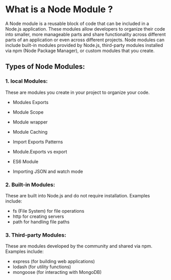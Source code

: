 <!-- # Node.js Basics

- Installing Node.js and Using Node REPL
- Running JavaScript Files with node
- The Node.js Event Loop
- Global Objects (__dirname, __filename, process)
- Understanding require() and ES Modules

## file system  fs module

```
const fs = require("fs");

// console.log(fs);

// fs.writeFileSync('./test.txt',"Welcome to node file");
// fs.writeFileSync('./test.txt',"Welcome Ducat India");


// Async
fs.writeFile('./test.txt', "Welcome", () => { });
```
<hr> -->


# What is a Node Module ?

A Node module is a reusable block of code that can be included in a Node.js application. These modules allow developers to organize their code into smaller, more manageable parts and share functionality across different parts of an application or even across different projects. Node modules can include built-in modules provided by Node.js, third-party modules installed via npm (Node Package Manager), or custom modules that you create.

## Types of Node Modules:

### 1. local Modules:

These are modules you create in your project to organize your code.

- Modules Exports

- Module Scope

- Module wrapper

- Module Caching

- Import Exports Patterns

- Module.Exports vs export

- ES6 Module

- Importing JSON and watch mode


### 2. Built-in Modules:
These are built into Node.js and do not require installation. Examples include:

- fs (File System) for file operations
- http for creating servers
- path for handling file paths

### 3. Third-party Modules:
These are modules developed by the community and shared via npm. Examples include:

- express (for building web applications)
- lodash (for utility functions)
- mongoose (for interacting with MongoDB)




